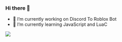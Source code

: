 ### Hi there 👋


- 🔭 I’m currently working on Discord To Roblox Bot
- 🌱 I’m currently learning JavaScript and LuaC

![](https://i.imgur.com/zdPhNdp.png)
<!--
**shizaScripter/shizaScripter** is a ✨ _special_ ✨ repository because its `README.md` (this file) appears on your GitHub profile.

Here are some ideas to get you started:

- 🔭 I’m currently working on ...
- 🌱 I’m currently learning ...
- 👯 I’m looking to collaborate on ...
- 🤔 I’m looking for help with ...
- 💬 Ask me about ...
- 📫 How to reach me: ...
- 😄 Pronouns: ...
- ⚡ Fun fact: ...
-->
